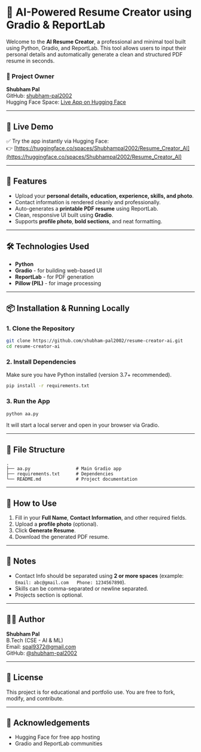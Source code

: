 # 🧠 AI-Powered Resume Creator using Gradio & ReportLab

Welcome to the **AI Resume Creator**, a professional and minimal tool built using Python, Gradio, and ReportLab. This tool allows users to input their personal details and automatically generate a clean and structured PDF resume in seconds.

### 👤 Project Owner
**Shubham Pal**  
GitHub: [shubham-pal2002](https://github.com/shubham-pal2002)  
Hugging Face Space: [Live App on Hugging Face](https://huggingface.co/spaces/Shubhampal2002/Resume_Creator_AI)

---

## 🚀 Live Demo
✅ Try the app instantly via Hugging Face:  
👉 [https://huggingface.co/spaces/Shubhampal2002/Resume_Creator_AI](https://huggingface.co/spaces/Shubhampal2002/Resume_Creator_AI)

---

## 📄 Features
- Upload your **personal details, education, experience, skills, and photo**.
- Contact information is rendered cleanly and professionally.
- Auto-generates a **printable PDF resume** using ReportLab.
- Clean, responsive UI built using **Gradio**.
- Supports **profile photo**, **bold sections**, and neat formatting.

---

## 🛠️ Technologies Used
- **Python**
- **Gradio** - for building web-based UI
- **ReportLab** - for PDF generation
- **Pillow (PIL)** - for image processing

---

## 📦 Installation & Running Locally

### 1. Clone the Repository
```bash
git clone https://github.com/shubham-pal2002/resume-creator-ai.git
cd resume-creator-ai
```

### 2. Install Dependencies
Make sure you have Python installed (version 3.7+ recommended).

```bash
pip install -r requirements.txt
```

### 3. Run the App
```bash
python aa.py
```

It will start a local server and open in your browser via Gradio.

---

## 📁 File Structure

```
.
├── aa.py                 # Main Gradio app
├── requirements.txt      # Dependencies
└── README.md             # Project documentation
```

---

## 📝 How to Use
1. Fill in your **Full Name**, **Contact Information**, and other required fields.
2. Upload a **profile photo** (optional).
3. Click **Generate Resume**.
4. Download the generated PDF resume.

---

## 📌 Notes
- Contact Info should be separated using **2 or more spaces** (example: `Email: abc@gmail.com   Phone: 1234567890`).
- Skills can be comma-separated or newline separated.
- Projects section is optional.

---

## 🧑‍💻 Author

**Shubham Pal**  
B.Tech (CSE - AI & ML)  
Email: spal9372@gmail.com  
GitHub: [@shubham-pal2002](https://github.com/shubham-pal2002)

---

## 📄 License
This project is for educational and portfolio use. You are free to fork, modify, and contribute.

---

## 🙌 Acknowledgements
- Hugging Face for free app hosting
- Gradio and ReportLab communities

